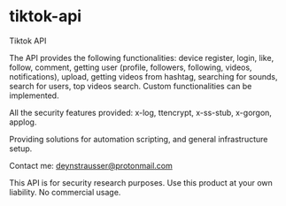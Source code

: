 # tiktok-api

Tiktok API

The API provides the following functionalities:
device register, login, like, follow, comment, getting user (profile, followers, following, videos, notifications), upload, getting videos from hashtag, searching for sounds, search for users, top videos search. Custom functionalities can be implemented.

All the security features provided:
x-log, ttencrypt, x-ss-stub, x-gorgon, applog.

Providing solutions for automation scripting, and general infrastructure setup.

Contact me:
deynstrausser@protonmail.com

This API is for security research purposes. Use this product at your own liability. No commercial usage. 
